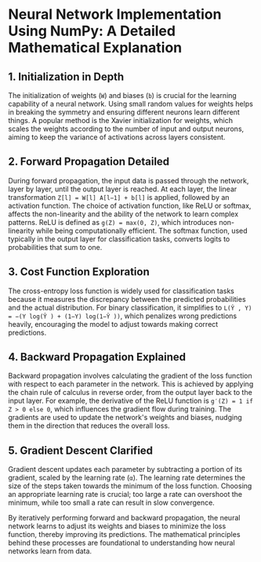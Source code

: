 # Neural Network Implementation Using NumPy: A Detailed Mathematical Explanation

## 1. Initialization in Depth

The initialization of weights (`W`) and biases (`b`) is crucial for the learning capability of a neural network. Using small random values for weights helps in breaking the symmetry and ensuring different neurons learn different things. A popular method is the Xavier initialization for weights, which scales the weights according to the number of input and output neurons, aiming to keep the variance of activations across layers consistent.

## 2. Forward Propagation Detailed

During forward propagation, the input data is passed through the network, layer by layer, until the output layer is reached. At each layer, the linear transformation `Z[l] = W[l] A[l−1] + b[l]` is applied, followed by an activation function. The choice of activation function, like ReLU or softmax, affects the non-linearity and the ability of the network to learn complex patterns. ReLU is defined as `g(Z) = max(0, Z)`, which introduces non-linearity while being computationally efficient. The softmax function, used typically in the output layer for classification tasks, converts logits to probabilities that sum to one.

## 3. Cost Function Exploration

The cross-entropy loss function is widely used for classification tasks because it measures the discrepancy between the predicted probabilities and the actual distribution. For binary classification, it simplifies to `L(Ŷ , Y) = −(Y log(Ŷ ) + (1−Y) log(1−Ŷ ))`, which penalizes wrong predictions heavily, encouraging the model to adjust towards making correct predictions.

## 4. Backward Propagation Explained

Backward propagation involves calculating the gradient of the loss function with respect to each parameter in the network. This is achieved by applying the chain rule of calculus in reverse order, from the output layer back to the input layer. For example, the derivative of the ReLU function is `g′(Z) = 1 if Z > 0 else 0`, which influences the gradient flow during training. The gradients are used to update the network's weights and biases, nudging them in the direction that reduces the overall loss.

## 5. Gradient Descent Clarified

Gradient descent updates each parameter by subtracting a portion of its gradient, scaled by the learning rate (`α`). The learning rate determines the size of the steps taken towards the minimum of the loss function. Choosing an appropriate learning rate is crucial; too large a rate can overshoot the minimum, while too small a rate can result in slow convergence.

By iteratively performing forward and backward propagation, the neural network learns to adjust its weights and biases to minimize the loss function, thereby improving its predictions. The mathematical principles behind these processes are foundational to understanding how neural networks learn from data.

